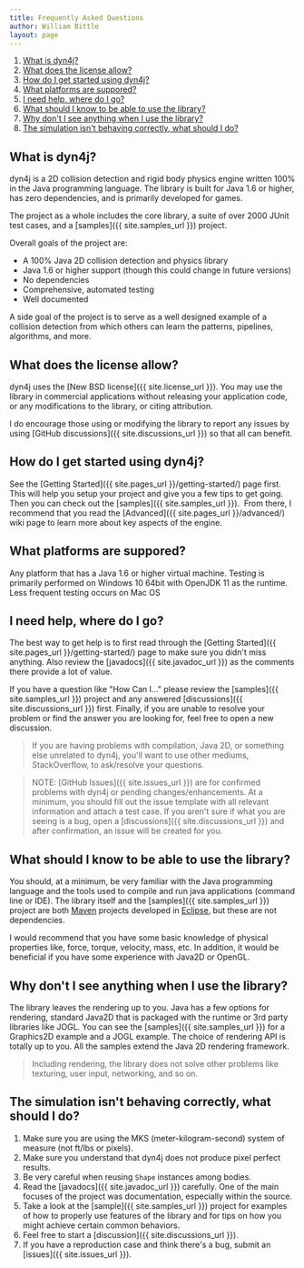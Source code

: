 ```yaml
---
title: Frequently Asked Questions
author: William Bittle
layout: page
---
```


1. [What is dyn4j?](#What_is_dyn4j)
2. [What does the license allow?](#What_does_the_license_allow)
3. [How do I get started using dyn4j?](#How_do_I_get_started_using_dyn4j)
4. [What platforms are suppored?](#What_platforms_are_suppored)
5. [I need help, where do I go?](#I_need_help_where_do_I_go)
6. [What should I know to be able to use the library?](#What_should_I_know_to_be_able_to_use_the_library)
7. [Why don't I see anything when I use the library?](#Why_dont_I_see_anything_when_I_use_the_library)
8. [The simulation isn't behaving correctly, what should I do?](#The_simulation_isnt_behaving_correctly_what_should_I_do)

<a id="What_is_dyn4j"></a>

## What is dyn4j?
dyn4j is a 2D collision detection and rigid body physics engine written 100% in the Java programming language. The library is built for Java 1.6 or higher, has zero dependencies, and is primarily developed for games.

The project as a whole includes the core library, a suite of over 2000 JUnit test cases, and a [samples]({{ site.samples_url }}) project.

Overall goals of the project are:
* A 100% Java 2D collision detection and physics library
* Java 1.6 or higher support (though this could change in future versions)
* No dependencies
* Comprehensive, automated testing
* Well documented

A side goal of the project is to serve as a well designed example of a collision detection from which others can learn the patterns, pipelines, algorithms, and more.

<a id="What_does_the_license_allow"></a>

## What does the license allow?
dyn4j uses the [New BSD license]({{ site.license_url }}). You may use the library in commercial applications without releasing your application code, or any modifications to the library, or citing attribution.

I do encourage those using or modifying the library to report any issues by using [GitHub discussions]({{ site.discussions_url }}) so that all can benefit.

<a id="How_do_I_get_started_using_dyn4j"></a>

## How do I get started using dyn4j?
See the [Getting Started]({{ site.pages_url }}/getting-started/) page first. This will help you setup your project and give you a few tips to get going. Then you can check out the [samples]({{ site.samples_url }}).  From there, I recommend that you read the [Advanced]({{ site.pages_url }}/advanced/) wiki page to learn more about key aspects of the engine.

<a id="What_platforms_are_suppored"></a>

## What platforms are suppored?
Any platform that has a Java 1.6 or higher virtual machine.  Testing is primarily performed on Windows 10 64bit with OpenJDK 11 as the runtime.  Less frequent testing occurs on Mac OS 

<a id="I_need_help_where_do_I_go"></a>

## I need help, where do I go?
The best way to get help is to first read through the [Getting Started]({{ site.pages_url }}/getting-started/) page to make sure you didn't miss anything.  Also review the [javadocs]({{ site.javadoc_url }}) as the comments there provide a lot of value.

If you have a question like "How Can I..." please review the [samples]({{ site.samples_url }}) project and any answered [discussions]({{ site.discussions_url }}) first.  Finally, if you are unable to resolve your problem or find the answer you are looking for, feel free to open a new discussion.

> If you are having problems with compilation, Java 2D, or something else unrelated to dyn4j, you'll want to use other mediums, StackOverflow, to ask/resolve your questions.

> NOTE: [GitHub Issues]({{ site.issues_url }}) are for confirmed problems with dyn4j or pending changes/enhancements. At a minimum, you should fill out the issue template with all relevant information and attach a test case.  If you aren't sure if what you are seeing is a bug, open a [discussions]({{ site.discussions_url }}) and after confirmation, an issue will be created for you.

<a id="What_should_I_know_to_be_able_to_use_the_library"></a>

## What should I know to be able to use the library?
You should, at a minimum, be very familiar with the Java programming language and the tools used to compile and run java applications (command line or IDE).  The library itself and the [samples]({{ site.samples_url }}) project are both [Maven](https://maven.apache.org/) projects developed in [Eclipse](https://www.eclipse.org/downloads/packages/), but these are not dependencies.

I would recommend that you have some basic knowledge of physical properties like, force, torque, velocity, mass, etc. In addition, it would be beneficial if you have some experience with Java2D or OpenGL.

<a id="Why_dont_I_see_anything_when_I_use_the_library"></a>

## Why don't I see anything when I use the library?
The library leaves the rendering up to you. Java has a few options for rendering, standard Java2D that is packaged with the runtime or 3rd party libraries like JOGL. You can see the [samples]({{ site.samples_url }}) for a Graphics2D example and a JOGL example. The choice of rendering API is totally up to you.  All the samples extend the Java 2D rendering framework.

> Including rendering, the library does not solve other problems like texturing, user input, networking, and so on.

<a id="The_simulation_isnt_behaving_correctly_what_should_I_do"></a>

## The simulation isn't behaving correctly, what should I do?

  1. Make sure you are using the MKS (meter-kilogram-second) system of measure (not ft/lbs or pixels).
  2. Make sure you understand that dyn4j does not produce pixel perfect results.
  3. Be very careful when reusing `Shape` instances among bodies.
  4. Read the [javadocs]({{ site.javadoc_url }}) carefully. One of the main focuses of the project was documentation, especially within the source.
  5. Take a look at the [sample]({{ site.samples_url }}) project for examples of how to properly use features of the library and for tips on how you might achieve certain common behaviors.
  6. Feel free to start a [discussion]({{ site.discussions_url }}).
  7. If you have a reproduction case and think there's a bug, submit an [issues]({{ site.issues_url }}).